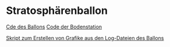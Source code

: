# Stratosphärenballon
[Cde des Ballons](https://github.com/gar-vs-ballon-ag/sender/blob/main/README.md)
[Code der Bodenstation](https://github.com/gar-vs-ballon-ag/reciever)

[Skript zum Erstellen von Grafike aus den Log-Dateien des Ballons](https://github.com/gar-vs-ballon-ag/plotbuilder])
